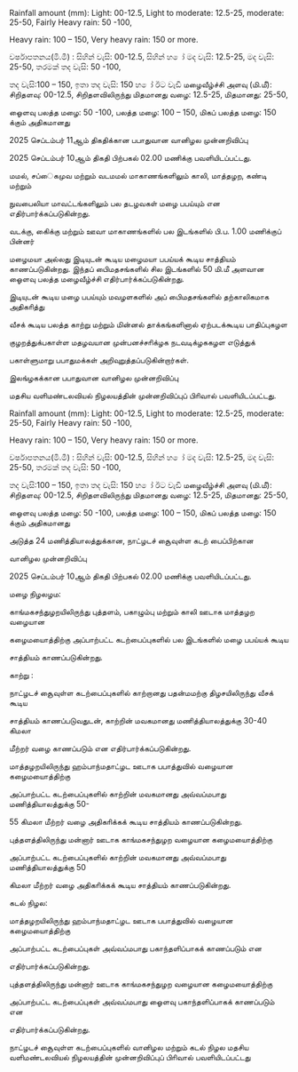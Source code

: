Rainfall amount (mm): Light: 00-12.5, Light to moderate: 12.5-25, moderate: 25-50, Fairly Heavy rain: 50 -100,

Heavy rain: 100 – 150, Very heavy rain: 150 or more.

වර්ෂාපතනය(මි.මී) : සිහින් වැසි: 00-12.5, සිහින් හ ෝ මද වැසි: 12.5-25, මද වැසි: 25-50, තරමක් තද වැසි: 50 -100,

තද වැසි:100 – 150, ඉතා තද වැසි: 150 හ ෝ ඊට වැඩි மழைவீழ்ச்சி அளவு (மி.மீ): சிறிதளவு: 00-12.5, சிறிதளவிலிருந்து மிதமானது வழை: 12.5-25, மிதமானது: 25-50,

ஓைளவு பலத்த மழை: 50 -100, பலத்த மழை: 100 – 150, மிகப் பலத்த மழை: 150 க்கும் அதிகமானது

2025 செப்டம்பர் 11ஆம் திகதிக்கான பபாதுவான வானிழல முன்னறிவிப்பு

2025 செப்டம்பர் 10ஆம் திகதி பிற்பகல் 02.00 மணிக்கு பவளியிடப்பட்டது.

மமல், சப்ைகமுவ மற்றும் வடமமல் மாகாணங்களிலும் காலி, மாத்தழற, கண்டி மற்றும்

நுவபைலியா மாவட்டங்களிலும் பல தடழவகள் மழை பபய்யும் என எதிர்பார்க்கப்படுகின்றது.

வடக்கு, கிைக்கு மற்றும் ஊவா மாகாணங்களில் பல இடங்களில் பி.ப. 1.00 மணிக்குப் பின்னர்

மழைமயா அல்லது இடியுடன் கூடிய மழைமயா பபய்யக் கூடிய சாத்தியம் காணப்படுகின்றது. இந்தப் பிைமதசங்களில் சில இடங்களில் 50 மி.மீ அளவான ஓைளவு பலத்த மழைவீழ்ச்சி எதிர்பார்க்கப்படுகின்றது.

இடியுடன் கூடிய மழை பபய்யும் மவழளகளில் அப் பிைமதசங்களில் தற்காலிகமாக அதிகாித்து

வீசக் கூடிய பலத்த காற்று மற்றும் மின்னல் தாக்கங்களினால் ஏற்படக்கூடிய பாதிப்புகழள

குழறத்துக்பகாள்ள மதழவயான முன்பனச்சாிக்ழக நடவடிக்ழககழள எடுத்துக்

பகாள்ளுமாறு பபாதுமக்கள் அறிவுறுத்தப்படுகின்றார்கள்.

இலங்ழகக்கான பபாதுவான வானிழல முன்னறிவிப்பு

மதசிய வளிமண்டலவியல் நிழலயத்தின் முன்னறிவிப்புப் பிாிவால் பவளியிடப்பட்டது.

Rainfall amount (mm): Light: 00-12.5, Light to moderate: 12.5-25, moderate: 25-50, Fairly Heavy rain: 50 -100,

Heavy rain: 100 – 150, Very heavy rain: 150 or more.

වර්ෂාපතනය(මි.මී) : සිහින් වැසි: 00-12.5, සිහින් හ ෝ මද වැසි: 12.5-25, මද වැසි: 25-50, තරමක් තද වැසි: 50 -100,

තද වැසි:100 – 150, ඉතා තද වැසි: 150 හ ෝ ඊට වැඩි மழைவீழ்ச்சி அளவு (மி.மீ): சிறிதளவு: 00-12.5, சிறிதளவிலிருந்து மிதமானது வழை: 12.5-25, மிதமானது: 25-50,

ஓைளவு பலத்த மழை: 50 -100, பலத்த மழை: 100 – 150, மிகப் பலத்த மழை: 150 க்கும் அதிகமானது

அடுத்த 24 மணித்தியாலத்துக்கான, நாட்ழடச் சூைவுள்ள கடற் பைப்பிற்கான

வானிழல முன்னறிவிப்பு

2025 செப்டம்பர் 10ஆம் திகதி பிற்பகல் 02.00 மணிக்கு பவளியிடப்பட்டது.

மழை நிழலழம:

காங்மகசந்துழறயிலிருந்து புத்தளம், பகாழும்பு மற்றும் காலி ஊடாக மாத்தழற வழையான

கழைமயாைத்திற்கு அப்பாற்பட்ட கடற்பைப்புகளில் பல இடங்களில் மழை பபய்யக் கூடிய

சாத்தியம் காணப்படுகின்றது.

காற்று :

நாட்ழடச் சூைவுள்ள கடற்பைப்புகளில் காற்றானது பதன்மமற்கு திழசயிலிருந்து வீசக் கூடிய

சாத்தியம் காணப்படுவதுடன், காற்றின் மவகமானது மணித்தியாலத்துக்கு 30-40 கிமலா

மீற்றர் வழை காணப்படும் என எதிர்பார்க்கப்படுகின்றது.

மாத்தழறயிலிருந்து ஹம்பாந்மதாட்ழட ஊடாக பபாத்துவில் வழையான கழைமயாைத்திற்கு

அப்பாற்பட்ட கடற்பைப்புகளில் காற்றின் மவகமானது அவ்வப்மபாது மணித்தியாலத்துக்கு 50-

55 கிமலா மீற்றர் வழை அதிகாிக்கக் கூடிய சாத்தியம் காணப்படுகின்றது.

புத்தளத்திலிருந்து மன்னார் ஊடாக காங்மகசந்துழற வழையான கழைமயாைத்திற்கு

அப்பாற்பட்ட கடற்பைப்புகளில் காற்றின் மவகமானது அவ்வப்மபாது மணித்தியாலத்துக்கு 50

கிமலா மீற்றர் வழை அதிகாிக்கக் கூடிய சாத்தியம் காணப்படுகின்றது.

கடல் நிழல:

மாத்தழறயிலிருந்து ஹம்பாந்மதாட்ழட ஊடாக பபாத்துவில் வழையான கழைமயாைத்திற்கு

அப்பாற்பட்ட கடற்பைப்புகள் அவ்வப்மபாது பகாந்தளிப்பாகக் காணப்படும் என

எதிர்பார்க்கப்படுகின்றது.

புத்தளத்திலிருந்து மன்னார் ஊடாக காங்மகசந்துழற வழையான கழைமயாைத்திற்கு

அப்பாற்பட்ட கடற்பைப்புகள் அவ்வப்மபாது ஓைளவு பகாந்தளிப்பாகக் காணப்படும் என

எதிர்பார்க்கப்படுகின்றது.

நாட்ழடச் சூைவுள்ள கடற்பைப்புகளில் வானிழல மற்றும் கடல் நிழல மதசிய வளிமண்டலவியல் நிழலயத்தின் முன்னறிவிப்புப் பிாிவால் பவளியிடப்பட்டது
